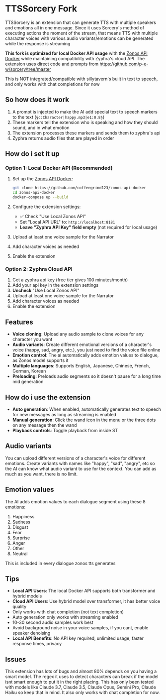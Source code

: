# TTSSorcery Fork

TTSSorcery is an extension that can generate TTS with multiple speakers and emotions all in one message. Since it uses Sorcery's method of executing actions the moment of the stream, that means TTS with multiple character voices with various audio variants/emotions can be generated while the response is streaming. 

**This fork is optimized for local Docker API usage** with the [Zonos API Docker](https://github.com/coffeegrind123/zonos-api-docker) while maintaining compatibility with Zyphra's cloud API. The extension uses direct code and prompts from https://github.com/p-e-w/sorcery/tree/master

This is NOT integrated/compatible with sillytavern's built in text to speech, and only works with chat completions for now

## So how does it work

1. A prompt is injected to make the AI add special text to speech markers to the text (`§c:Character|happy.mp3|e1:0.8§`) 
2. These markers tell the extension who is speaking and how they should sound, and in what emotion
3. The extension processes these markers and sends them to zyphra's api
4. Zyphra returns audio files that are played in order

## How do i set it up

### Option 1: Local Docker API (Recommended)

1. Set up the [Zonos API Docker](https://github.com/coffeegrind123/zonos-api-docker):
   ```bash
   git clone https://github.com/coffeegrind123/zonos-api-docker
   cd zonos-api-docker
   docker-compose up --build
   ```

2. Configure the extension settings:
   - ✅ Check "Use Local Zonos API"
   - Set "Local API URL" to: `http://localhost:8181`
   - **Leave "Zyphra API Key" field empty** (not required for local usage)

3. Upload at least one voice sample for the Narrator
4. Add character voices as needed
5. Enable the extension

### Option 2: Zyphra Cloud API

1. Get a zyphra api key (free tier gives 100 minutes/month)
2. Add your api key in the extension settings
3. **Uncheck** "Use Local Zonos API"
4. Upload at least one voice sample for the Narrator
5. Add character voices as needed
6. Enable the extension

## Features

- **Voice cloning**: Upload any audio sample to clone voices for any character you want
- **Audio variants**: Create different emotional versions of a character's voice (happy, sad, angry, etc.), you just need to find the voice file online
- **Emotion control**: The ai automatically adds emotion values to dialogue, as Zonos model supports it
- **Multiple languages**: Supports English, Japanese, Chinese, French, German, Korean
- **Preloading**: Preloads audio segments so it doesn't pause for a long time mid generation

## How do i use the extension

- **Auto generation**: When enabled, automatically generates text to speech for new messages as long as streaming is enabled
- **Manual generation**: Click the wand icon in the menu or the three dots on any message then the wand
- **Playback controls**: Toggle playback from inside ST

## Audio variants

You can upload different versions of a character's voice for different emotions. Create variants with names like "happy", "sad", "angry", etc so the AI can know what audio variant to use for the context. You can add as much as you want, there is no limit.

## Emotion values

The AI adds emotion values to each dialogue segment using these 8 emotions:
1. Happiness
2. Sadness
3. Disgust
4. Fear
5. Surprise
6. Anger
7. Other
8. Neutral

This is included in every dialogue zonos tts generates

## Tips

- **Local API Users**: The local Docker API supports both transformer and hybrid models
- **Cloud API Users**: Use hybrid model over transformer, it has better voice quality
- Only works with chat completion (not text completion)
- Auto generation only works with streaming enabled
- 10-30 second audio samples work best
- Avoid background noise in your voice samples, if you cant, enable speaker denoising
- **Local API Benefits**: No API key required, unlimited usage, faster response times, privacy

## Issues

This extension has lots of bugs and almost 80% depends on you having a smart model. The regex it uses to detect characters can break if the model isnt smart enough to put it in the right placing. This has only been tested with models like Claude 3.7, Claude 3.5, Claude Opus, Gemini Pro, Claude Haiku so keep that in mind. It also only works with chat completion for now.
